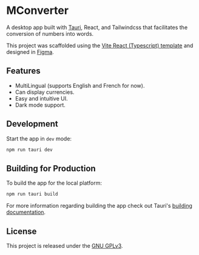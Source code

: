 # MConverter

A desktop app built with [Tauri](https://tauri.app/), React, and Tailwindcss that facilitates the conversion of numbers into words.

This project was scaffolded using the [Vite React (Typescript) template](https://tauri.app/v1/guides/getting-started/setup/vite) and designed in [Figma](https://www.figma.com/).

## Features

- MultiLingual (supports English and French for now).
- Can display currencies.
- Easy and intuitive UI.
- Dark mode support.

## Development

Start the app in `dev` mode:

```bash
npm run tauri dev
```

## Building for Production

To build the app for the local platform:

```bash
npm run tauri build
```

For more information regarding building the app check out Tauri's [building documentation](https://tauri.app/v1/guides/building/).

## License

This project is released under the [GNU GPLv3](https://www.gnu.org/licenses/gpl-3.0.txt).